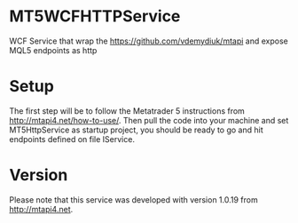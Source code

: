 # MT5WCFHTTPService
WCF Service that wrap the https://github.com/vdemydiuk/mtapi and expose MQL5 endpoints as http

# Setup
The first step will be to follow the Metatrader 5 instructions from http://mtapi4.net/how-to-use/.
Then pull the code into your machine and set MT5HttpService as startup project, you should be ready to go and hit endpoints defined on file IService.

# Version

Please note that this service was developed with version 1.0.19 from http://mtapi4.net.
